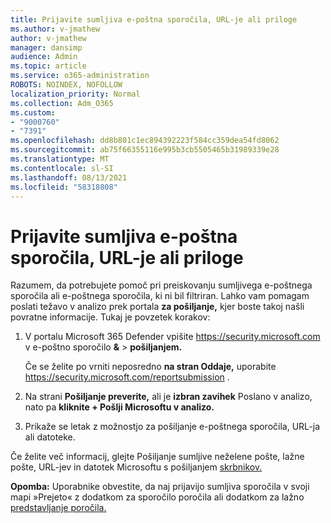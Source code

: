 ```yaml
---
title: Prijavite sumljiva e-poštna sporočila, URL-je ali priloge
ms.author: v-jmathew
author: v-jmathew
manager: dansimp
audience: Admin
ms.topic: article
ms.service: o365-administration
ROBOTS: NOINDEX, NOFOLLOW
localization_priority: Normal
ms.collection: Adm_O365
ms.custom:
- "9000760"
- "7391"
ms.openlocfilehash: dd8b801c1ec894392223f584cc359dea54fd8062
ms.sourcegitcommit: ab75f66355116e995b3cb5505465b31989339e28
ms.translationtype: MT
ms.contentlocale: sl-SI
ms.lasthandoff: 08/13/2021
ms.locfileid: "58318808"
---
```

# <a name="report-suspicious-emails-urls-or-attachments"></a>Prijavite sumljiva e-poštna sporočila, URL-je ali priloge

Razumem, da potrebujete pomoč pri preiskovanju sumljivega e-poštnega sporočila ali e-poštnega sporočila, ki ni bil filtriran. Lahko vam pomagam poslati težavo v analizo prek portala **za pošiljanje,** kjer boste takoj našli povratne informacije. Tukaj je povzetek korakov:

1. V portalu Microsoft 365 Defender vpišite <https://security.microsoft.com> v e-poštno sporočilo **&** \> **pošiljanjem.**

   Če se želite po vrniti neposredno **na stran Oddaje,** uporabite <https://security.microsoft.com/reportsubmission> .

2. Na strani **Pošiljanje preverite,** ali je **izbran zavihek** Poslano v analizo, nato pa **kliknite + Pošlji Microsoftu v analizo.**

3. Prikaže se letak z možnostjo za pošiljanje e-poštnega sporočila, URL-ja ali datoteke.

Če želite več informacij, glejte Pošiljanje sumljive neželene pošte, lažne pošte, URL-jev in datotek Microsoftu s pošiljanjem [skrbnikov.](https://docs.microsoft.com/microsoft-365/security/office-365-security/admin-submission)

**Opomba:** Uporabnike obvestite, da naj prijavijo sumljiva sporočila v svoji mapi »Prejeto« z dodatkom za sporočilo poročila ali dodatkom za lažno [predstavljanje poročila.](https://docs.microsoft.com/microsoft-365/security/office-365-security/enable-the-report-message-add-in)
